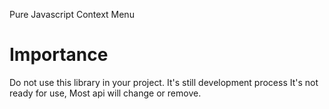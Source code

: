 Pure Javascript Context Menu

# Importance

Do not use this library in your project. It's still development process
It's not ready for use, Most api will change or remove.